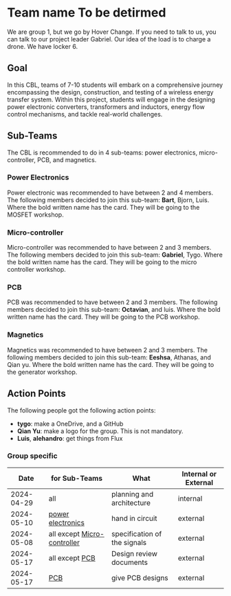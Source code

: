 # Team name To be detirmed 
We are group 1, but we go by Hover Change. If you need to talk to us, you can talk to our project leader Gabriel. Our idea of the load is to charge a drone.  We have locker 6.

## Goal
In this CBL, teams of 7-10 students will embark on a comprehensive journey encompassing the design, construction, and testing of a wireless energy transfer system. Within this project, students will engage in the designing power electronic converters, transformers and inductors, energy flow control mechanisms, and tackle real-world challenges.

## Sub-Teams
The CBL is recommended to do in 4 sub-teams: power electronics, micro-controller, PCB, and magnetics.

### Power Electronics
Power electronic was recommended to have between 2 and 4 members. The following members decided to join this sub-team: **Bart**, Bjorn, Luis. Where the bold written name has the card. They will be going to the MOSFET workshop.

### Micro-controller
Micro-controller was recommended to have between 2 and 3 members. The following members decided to join this sub-team: **Gabriel**, Tygo. Where the bold written name has the card. They will be going to the micro controller workshop.

### PCB
PCB was recommended to have between 2 and 3 members. The following members decided to join this sub-team: **Octavian**, and luis. Where the bold written name has the card. They will be going to the PCB workshop.

### Magnetics
Magnetics was recommended to have between 2 and 3 members. The following members decided to join this sub-team:  **Eeshsa**, Athanas, and Qian yu. Where the bold written name has the card. They will be going to the generator workshop.

## Action Points
The following people got the following action points:
- **tygo**: make a OneDrive, and a GitHub
- **Qian Yu**: make a logo for the group. This is not mandatory.
- **Luis**, **alehandro**: get things from Flux

### Group specific
| Date       | for Sub-Teams                                    | What                           | Internal or External |
|------------|--------------------------------------------------|--------------------------------|----------------------|
| 2024-04-29 | all                                              | planning and architecture      | internal             |
| 2024-05-10 | [power electronics](#power-electronics)          | hand in circuit                | external             | 
| 2024-05-08 | all except [Micro-controller](#micro-controller) | specification of the signals   | external             | 
| 2024-05-17 | all except [PCB](#PCB)                           | Design review documents        | external             | 
| 2024-05-17 | [PCB](#PCB)                                      | give PCB designs               | external             | 

